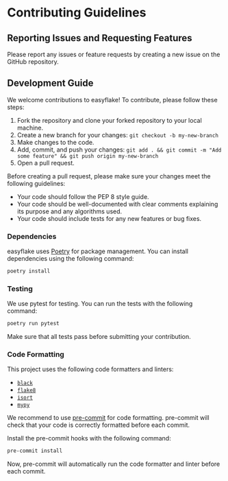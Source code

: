 # Contributing Guidelines

## Reporting Issues and Requesting Features

Please report any issues or feature requests by creating a new issue on the GitHub repository.

## Development Guide

We welcome contributions to easyflake! To contribute, please follow these steps:

1. Fork the repository and clone your forked repository to your local machine.
1. Create a new branch for your changes: `git checkout -b my-new-branch`
1. Make changes to the code.
1. Add, commit, and push your changes: `git add . && git commit -m "Add some feature" && git push origin my-new-branch`
1. Open a pull request.

Before creating a pull request, please make sure your changes meet the following guidelines:

* Your code should follow the PEP 8 style guide.
* Your code should be well-documented with clear comments explaining its purpose and any algorithms used.
* Your code should include tests for any new features or bug fixes.

### Dependencies

easyflake uses [Poetry](https://python-poetry.org/) for package management. You can install dependencies using the following command:

```bash
poetry install
```

### Testing

We use pytest for testing. You can run the tests with the following command:

```bash
poetry run pytest
```

Make sure that all tests pass before submitting your contribution.

### Code Formatting

This project uses the following code formatters and linters:

* [`black`](https://black.readthedocs.io/en/stable/)
* [`flake8`](https://flake8.pycqa.org/en/latest/)
* [`isort`](https://pycqa.github.io/isort/)
* [`mypy`](https://mypy.readthedocs.io/en/stable/)

We recommend to use [pre-commit](https://pre-commit.com/) for code formatting. pre-commit will check that your code is correctly formatted before each commit.

Install the pre-commit hooks with the following command:

```bash
pre-commit install
```

Now, pre-commit will automatically run the code formatter and linter before each commit.
